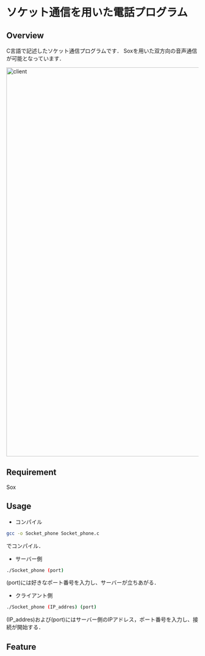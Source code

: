 # ソケット通信を用いた電話プログラム

## Overview
C言語で記述したソケット通信プログラムです．
Soxを用いた双方向の音声通信が可能となっています．


<img width="1020" alt="client" src="https://github.com/user-attachments/files/17238005/flowchart_client.pdf">


## Requirement
Sox

## Usage
- コンパイル
```sh
gcc -o Socket_phone Socket_phone.c
```
でコンパイル．

- サーバー側
```sh
./Socket_phone (port)
```
(port)には好きなポート番号を入力し、サーバーが立ちあがる．

- クライアント側
```sh
./Socket_phone (IP_addres) (port)
```
(IP_addres)および(port)にはサーバー側のIPアドレス，ポート番号を入力し、接続が開始する．

## Feature